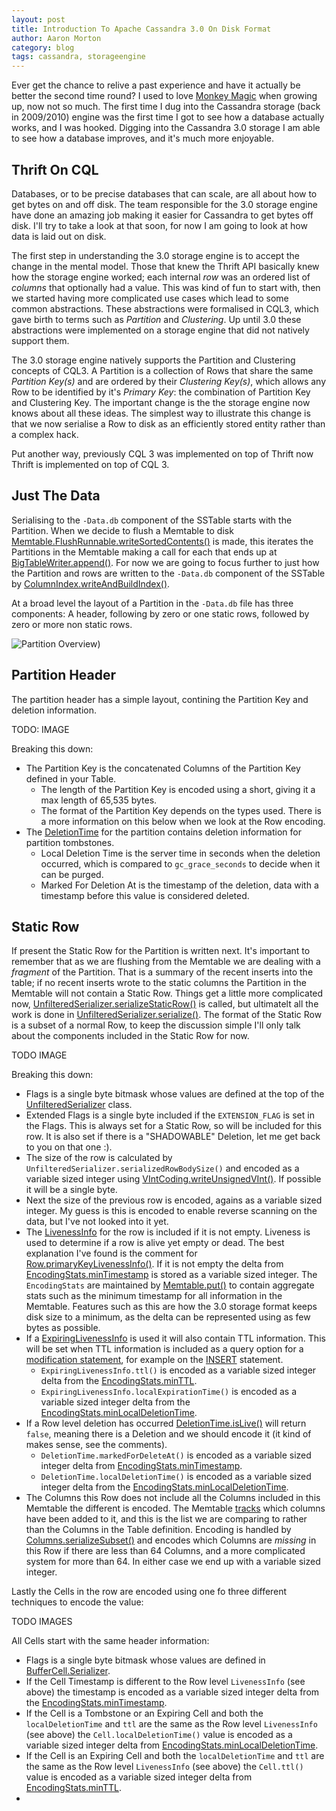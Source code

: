 ```yaml
---
layout: post
title: Introduction To Apache Cassandra 3.0 On Disk Format 
author: Aaron Morton
category: blog
tags: cassandra, storageengine
---
```


Ever get the chance to relive a past experience and have it actually be better the second time round? I used to love [Monkey Magic](https://www.youtube.com/watch?v=-zOFAD6e9Bk) when growing up, now not so much. The first time I dug into the Cassandra storage (back in 2009/2010) engine was the first time I got to see how a database actually works, and I was hooked. Digging into the Cassandra 3.0 storage I am able to see how a database improves, and it's much more enjoyable. 

## Thrift On CQL

Databases, or to be precise databases that can scale, are all about how to get bytes on and off disk. The team responsible for the 3.0 storage engine have done an amazing job making it easier for Cassandra to get bytes off disk. I'll try to take a look at that soon, for now I am going to look at how data is laid out on disk. 

The first step in understanding the 3.0 storage engine is to accept the change in the mental model. Those that knew the Thrift API basically knew how the storage engine worked; each internal _row_ was an ordered list of _columns_ that optionally had a value. This was kind of fun to start with, then we started having more complicated use cases which lead to some common abstractions. These abstractions were formalised in CQL3, which gave birth to terms such as _Partition_ and _Clustering_. Up until 3.0 these abstractions were implemented on a storage engine that did not natively support them.

The 3.0 storage engine natively supports the Partition and Clustering concepts of CQL3. A Partition is a collection of Rows that share the same _Partition Key(s)_ and are ordered by their _Clustering Key(s)_, which allows any Row to be identified by it's _Primary Key_: the combination of Partition Key and Clustering Key. The important change is the the storage engine now knows about all these ideas. The simplest way to illustrate this change is that we now serialise a Row to disk as an efficiently stored entity rather than a complex hack.

Put another way, previously CQL 3 was implemented on top of Thrift now Thrift is implemented on top of CQL 3. 

## Just The Data

Serialising to the `-Data.db` component of the SSTable starts with the Partition. When we decide to flush a Memtable to disk [Memtable.FlushRunnable.writeSortedContents()](https://github.com/apache/cassandra/blob/cassandra-3.0/src/java/org/apache/cassandra/db/Memtable.java#L370) is made, this iterates the Partitions in the Memtable making a call for each that ends up at [BigTableWriter.append()](https://github.com/apache/cassandra/blob/cassandra-3.0/src/java/org/apache/cassandra/io/sstable/format/big/BigTableWriter.java#L132). For now we are going to focus further to just how the Partition and rows are written to the `-Data.db` component of the SSTable by [ColumnIndex.writeAndBuildIndex()](https://github.com/apache/cassandra/blob/cassandra-3.0/src/java/org/apache/cassandra/db/ColumnIndex.java#L47).

At a broad level the layout of a Partition in the `-Data.db` file has three components: A header, following by zero or one static rows, followed by zero or more non static rows. 

![Partition Overview)](/files/storage-engine/partition-overview.png) 

## Partition Header

The partition header has a simple layout, contining the Partition Key and deletion information. 

TODO: IMAGE

Breaking this down:

* The Partition Key is the concatenated Columns of the Partition Key defined in your Table. 
    * The length of the Partition Key is encoded using a short, giving it a max length of 65,535 bytes. 
    * The format of the Partition Key depends on the types used. There is a more information on this below when we look at the Row encoding.
* The [DeletionTime](https://github.com/apache/cassandra/blob/cassandra-3.0/src/java/org/apache/cassandra/db/DeletionTime.java) for the partition contains deletion information for partition tombstones.
    * Local Deletion Time is the server time in seconds when the deletion occurred, which is compared to `gc_grace_seconds` to decide when it can be purged.
    * Marked For Deletion At is the timestamp of the deletion, data with a timestamp before this value is considered deleted.

## Static Row

If present the Static Row for the Partition is written next. It's important to remember that as we are flushing from the Memtable we are dealing with a _fragment_ of the Partition. That is a summary of the recent inserts into the table; if no recent inserts wrote to the static columns the Partition in the Memtable will not contain a Static Row. Things get a little more complicated now, [UnfilteredSerializer.serializeStaticRow()](https://github.com/apache/cassandra/blob/cassandra-3.0/src/java/org/apache/cassandra/db/rows/UnfilteredSerializer.java#L112) is called, but ultimatelt all the work is done in [UnfilteredSerializer.serialize()](https://github.com/apache/cassandra/blob/cassandra-3.0/src/java/org/apache/cassandra/db/rows/UnfilteredSerializer.java#L119). The format of the Static Row is a subset of a normal Row, to keep the discussion simple I'll only talk about the components included in the Static Row for now. 

TODO IMAGE 

Breaking this down:

* Flags is a single byte bitmask whose values are defined at the top of the [UnfilteredSerializer](https://github.com/apache/cassandra/blob/cassandra-3.0/src/java/org/apache/cassandra/db/rows/UnfilteredSerializer.java#L77) class. 
* Extended Flags is a single byte included if the `EXTENSION_FLAG` is set in the Flags. This is always set for a Static Row, so will be included for this row. It is also set if there is a "SHADOWABLE" Deletion, let me get back to you on that one :). 
* The size of the row is calculated by `UnfilteredSerializer.serializedRowBodySize()` and encoded as a variable sized integer using [VIntCoding.writeUnsignedVInt()](https://github.com/apache/cassandra/blob/cassandra-3.0/src/java/org/apache/cassandra/utils/vint/VIntCoding.java#L115). If possible it will be a single byte.
* Next the size of the previous row is encoded, agains as a variable sized integer. My guess is this is encoded to enable reverse scanning on the data, but I've not looked into it yet. 
* The [LivenessInfo](https://github.com/apache/cassandra/blob/cassandra-3.0/src/java/org/apache/cassandra/db/LivenessInfo.java) for the row is included if it is not empty. Liveness is used to determine if a row is alive yet empty or dead. The best explanation I've found is the comment for [Row.primaryKeyLivenessInfo()](https://github.com/apache/cassandra/blob/cassandra-3.0/src/java/org/apache/cassandra/db/rows/Row.java#L87). If it is not empty the delta from [EncodingStats.minTimestamp](https://github.com/apache/cassandra/blob/cassandra-3.0/src/java/org/apache/cassandra/db/rows/EncodingStats.java#L69) is stored as a variable sized integer. The `EncodingStats` are maintained by [Memtable.put()](https://github.com/apache/cassandra/blob/cassandra-3.0/src/java/org/apache/cassandra/db/Memtable.java#L247) to contain aggregate stats such as the minimum timestamp for all information in the Memtable. Features such as this are how the 3.0 storage format keeps disk size to a minimum, as the delta can be represented using as few bytes as possible.
* If a [ExpiringLivenessInfo](https://github.com/apache/cassandra/blob/cassandra-3.0/src/java/org/apache/cassandra/db/LivenessInfo.java#L219) is used it will also contain TTL information. This will be set when TTL information is included as a query option for a [modification statement](https://github.com/apache/cassandra/blob/cassandra-3.0/src/java/org/apache/cassandra/cql3/statements/ModificationStatement.java#L711), for example on the [INSERT](http://docs.datastax.com/en/cql/3.3/cql/cql_reference/insert_r.html) statement.
    * `ExpiringLivenessInfo.ttl()` is encoded as a variable sized integer delta from the [EncodingStats.minTTL](https://github.com/apache/cassandra/blob/cassandra-3.0/src/java/org/apache/cassandra/db/rows/EncodingStats.java#L71).
    * `ExpiringLivenessInfo.localExpirationTime()` is encoded as a variable sized integer delta from the [EncodingStats.minLocalDeletionTime](https://github.com/apache/cassandra/blob/cassandra-3.0/src/java/org/apache/cassandra/db/rows/EncodingStats.java#L70).
* If a Row level deletion has occurred [DeletionTime.isLive()](https://github.com/apache/cassandra/blob/cassandra-3.0/src/java/org/apache/cassandra/db/DeletionTime.java#L78) will return `false`, meaning there is a Deletion and we should encode it (it kind of makes sense, see the comments). 
    * `DeletionTime.markedForDeleteAt()` is encoded as a variable sized integer delta from [EncodingStats.minTimestamp](https://github.com/apache/cassandra/blob/cassandra-3.0/src/java/org/apache/cassandra/db/rows/EncodingStats.java#L69).
    * `DeletionTime.localDeletionTime()` is encoded as a variable sized integer delta from the [EncodingStats.minLocalDeletionTime](https://github.com/apache/cassandra/blob/cassandra-3.0/src/java/org/apache/cassandra/db/rows/EncodingStats.java#L70).
* The Columns this Row does not include all the Columns included in this Memtable the different is encoded. The Memtable [tracks](https://github.com/apache/cassandra/blob/cassandra-3.0/src/java/org/apache/cassandra/db/Memtable.java#L548) which columns have been added to it, and this is the list we are comparing to rather than the Columns in the Table definition. Encoding is handled by [Columns.serializeSubset()](https://github.com/apache/cassandra/blob/cassandra-3.0/src/java/org/apache/cassandra/db/Columns.java#L443) and encodes which Columns are _missing_ in this Row if there are less than 64 Columns, and a more complicated system for more than 64. In either case we end up with a variable sized integer.

Lastly the Cells in the row are encoded using one fo three different techniques to encode the value:

TODO IMAGES

All Cells start with the same header information: 

* Flags is a single byte bitmask whose values are defined in [BufferCell.Serializer](https://github.com/apache/cassandra/blob/cassandra-3.0/src/java/org/apache/cassandra/db/rows/BufferCell.java#L221).
* If the Cell Timestamp is different to the Row level `LivenessInfo` (see above) the timestamp is encoded as a variable sized integer delta from the [EncodingStats.minTimestamp](https://github.com/apache/cassandra/blob/cassandra-3.0/src/java/org/apache/cassandra/db/rows/EncodingStats.java#L69).
* If the Cell is a Tombstone or an Expiring Cell and both the `localDeletionTime` and `ttl` are the same as the Row level `LivenessInfo` (see above) the `Cell.localDeletionTime()` value is encoded as a variable sized integer delta from  [EncodingStats.minLocalDeletionTime](https://github.com/apache/cassandra/blob/cassandra-3.0/src/java/org/apache/cassandra/db/rows/EncodingStats.java#L70).
* If the Cell is an Expiring Cell and both the `localDeletionTime` and `ttl` are the same as the Row level `LivenessInfo` (see above) the `Cell.ttl()` value is encoded as a variable sized integer delta from  [EncodingStats.minTTL](https://github.com/apache/cassandra/blob/cassandra-3.0/src/java/org/apache/cassandra/db/rows/EncodingStats.java#L71).
* 


